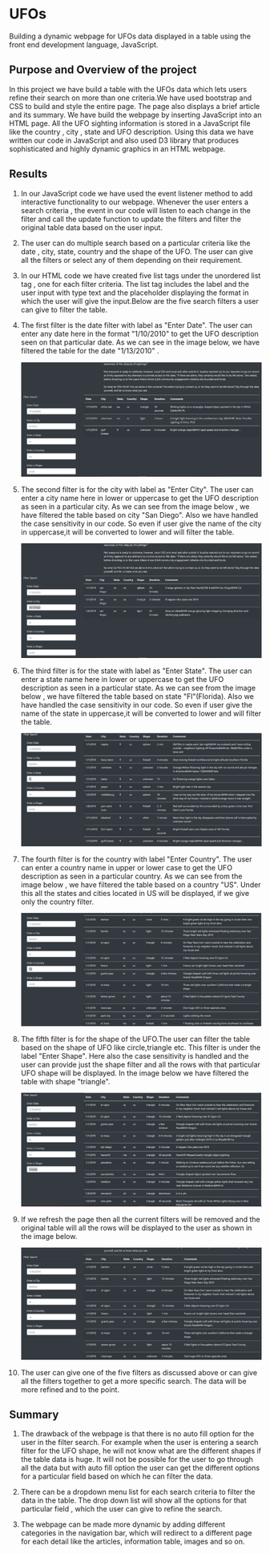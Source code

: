 # UFOs
Building a dynamic webpage for UFOs data displayed in a table using the front end development language, JavaScript.

## Purpose and Overview of the project
In this project we have build a table with the UFOs data which lets users refine their search on more than one criteria.We have used bootstrap and CSS to build and style the
entire page. The page also displays a brief article and its summary. We have build the webpage by inserting JavaScript into an HTML page. All the UFO sighting information is 
stored in a JavaScript file like the country , city , state and UFO description. Using this data we have written our code in JavaScript and also used D3 library that produces
sophisticated and highly dynamic graphics in an HTML webpage.

## Results
1. In our JavaScript code we have used the event listener method to add interactive functionality to our webpage. Whenever the user enters a search criteria , the event in 
   our code will listen to each change in the filter and call the update function to update the filters and filter the original table data based on the user input.
   
2. The user can do multiple search based on a particular criteria like the date , city, state, country and the shape of the UFO. The user can give all the filters or select any 
	of them depending on their requirement.
	
3. In our HTML code we have created five list tags under the unordered list tag , one for each filter criteria. The list tag includes the label and the user input with type text 
   and the placeholder displaying the format in which the user will give the input.Below are the five search filters a user can give to filter the table.

4. The first filter is the date filter with label as "Enter Date". The user can enter any date here in the format "1/10/2010" to get the UFO description seen on that particular date.
   As we can see in the image below, we have filtered the table for the date "1/13/2010" .

	![date](./resources/date.png)

5. The second filter is for the city with label as "Enter City". The user can enter a city name here in lower or uppercase to get the UFO description as seen in a particular city.
 	As we can see from the image below , we have filtered the table based on city "San Diego". Also we have handled the case sensitivity in our code. So even if user give the name 
   of the city in uppercase,it will be converted to lower and will filter the table.

   ![city](./resources/city.png)
   
6. The third filter is for the state with label as "Enter State". The user can enter a state name here in lower or uppercase to get the UFO description as seen in a particular state.
   As we can see from the image below , we have filtered the table based on state "Fl"(Florida). Also we have handled the case sensitivity in our code. So even if user give the name 
   of the state in uppercase,it will be converted to lower and will filter the table.
   
   ![state](./resources/state.png)
   
7. The fourth filter is for the country with label "Enter Country". The user can enter a country name in upper or lower case to get the UFO description as seen in a particular country.
   As we can see from the image below , we have filtered the table based on a country "US". Under this all the states and cities located in US will be displayed, if we give only the
   country filter. 
   
   ![country](./resources/country.png)
   
8. The fifth filter is for the shape of the UFO.The user can filter the table based on the shape of UFO like circle,triangle etc. This filter is under the label "Enter Shape".
   Here also the case sensitivity is handled and the user can provide just the shape filter and all the rows with that particular UFO shape will be displayed. In the image below
   we have filtered the table with shape "triangle".
   
   ![shape](./resources/shape.png)
   
9. If we refresh the page then all the current filters will be removed and the original table will all the rows will be displayed to the user as shown in the image below.

	![refresh](./resources/refresh.png)
	
10. The user can give one of the five filters as discussed above or can give all the filters together to get a more specific search. The data will be more refined and to the point.

## Summary
1. The drawback of the webpage is that there is no auto fill option for the user in the filter search. For example when the user is entering a search filter for the UFO shape,
   he will not know what are the different shapes if the table data is huge. It will not be possible for the user to go through all the data but with auto fill option the user
   can get the different options for a particular field based on which he can filter the data.
   
2. There can be a dropdown menu list for each search criteria to filter the data in the table. The drop down list will show all the options for that particular field , which the
   user can give to refine the search.
   
3. The webpage can be made more dynamic by adding different categories in the navigation bar, which will redirect to a different page for each detail like the articles,
   information table, images and so on.
   
   




